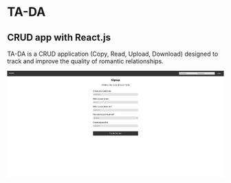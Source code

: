 # TA-DA 

## CRUD app with React.js

TA-DA is a CRUD application (Copy, Read, Upload, Download) designed to track and improve the quality of romantic relationships.

![alt-text](./screenshots/tada-login.png)

